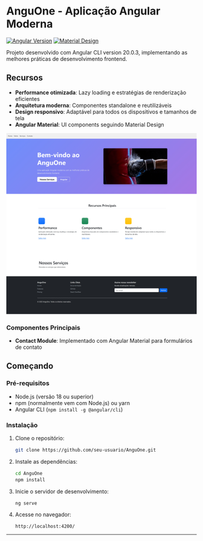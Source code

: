 # AnguOne - Aplicação Angular Moderna

[![Angular Version](https://img.shields.io/badge/Angular-20.0.3-red.svg)](https://angular.io/)
[![Material Design](https://img.shields.io/badge/Angular%20Material-Included-blue.svg)](https://material.angular.io/)

Projeto desenvolvido com Angular CLI version 20.0.3, implementando as melhores práticas de desenvolvimento frontend.

## Recursos

- **Performance otimizada**: Lazy loading e estratégias de renderização eficientes
- **Arquitetura moderna**: Componentes standalone e reutilizáveis
- **Design responsivo**: Adaptável para todos os dispositivos e tamanhos de tela
- **Angular Material**: UI components seguindo Material Design

![alt text](image.png)

### Componentes Principais

- **Contact Module**: Implementado com Angular Material para formulários de contato

## Começando

### Pré-requisitos

- Node.js (versão 18 ou superior)
- npm (normalmente vem com Node.js) ou yarn
- Angular CLI (`npm install -g @angular/cli`)

### Instalação

1. Clone o repositório:

   ```bash
   git clone https://github.com/seu-usuario/AnguOne.git
   ```

2. Instale as dependências:

   ```bash
   cd AnguOne
   npm install
   ```

3. Inicie o servidor de desenvolvimento:

   ```bash
   ng serve
   ```

4. Acesse no navegador:
   ```
   http://localhost:4200/
   ```

---
